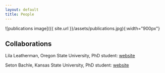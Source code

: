```yaml
---
layout: default
title: People
---
```


![publications image]({{ site.url }}/assets/publications.jpg){:width="900px"}

## Collaborations

Lila Leatherman, Oregon State University, PhD student: [website](https://lleather.github.io/)

Seton Bachle, Kansas State University, PhD student: [website](https://setonbachle20.wixsite.com/plantecomicrophys)

